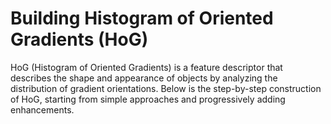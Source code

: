 # Building Histogram of Oriented Gradients (HoG)

HoG (Histogram of Oriented Gradients) is a feature descriptor that describes the shape and appearance of objects by analyzing the distribution of gradient orientations. Below is the step-by-step construction of HoG, starting from simple approaches and progressively adding enhancements.
